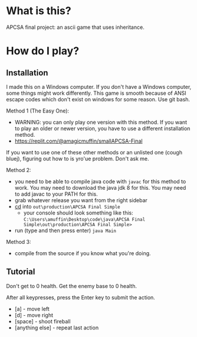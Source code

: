 # What is this?
APCSA final project: an ascii game that uses inheritance. 

# How do I play?

## Installation
I made this on a Windows computer. If you don't have a Windows computer, some things might work differently. 
This game is smooth because of ANSI escape codes which don't exist on windows for some reason.
Use git bash.

Method 1 (The Easy One):
- WARNING: you can only play one version with this method. If you want to play an older or newer version, you have to use a different installation method.
- https://replit.com/@amagicmuffin/smallAPCSA-Final

If you want to use one of these other methods or an unlisted one (cough bluej), figuring out how to is yro'ue problem. Don't ask me.

Method 2: 
- you need to be able to compile java code with ```javac``` for this method to work. You may need to download the java jdk 8 for this. You may need to add javac to your PATH for this.
- grab whatever release you want from the right sidebar
- [cd](https://docs.microsoft.com/en-us/windows-server/administration/windows-commands/cd) into ```out\production\APCSA Final Simple``` 
  - your console should look something like this: ```C:\Users\amuffin\Desktop\code\java\APCSA Final Simple\out\production\APCSA Final Simple>```
- run (type and then press enter) ```java Main```

Method 3:
- compile from the source if you know what you're doing. 

## Tutorial
Don't get to 0 health. Get the enemy base to 0 health.

After all keypresses, press the Enter key to submit the action.
- [a] - move left
- [d] - move right
- [space] - shoot fireball
- [anything else] - repeat last action
